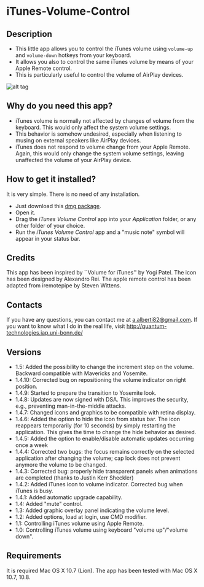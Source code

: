 iTunes-Volume-Control
=====================

Description
-----------

* This little app allows you to control the iTunes volume using ``volume-up`` and ``volume-down`` hotkeys from your keyboard.
* It allows you also to control the same iTunes volume by means of your Apple Remote control.
* This is particularly useful to control the volume of AirPlay devices.

![alt tag](https://raw.github.com/alberti42/iTunes-Volume-Control/master/screenshot.png)

Why do you need this app?
-----------------------

* iTunes volume is normally not affected by changes of volume from the keyboard. This would only affect the system volume settings.
* This behavior is somehow undesired, especially when listening to musing on external speakers like AirPlay devices.
* iTunes does not respond to volume change from your Apple Remote. Again, this would only change the system volume settings, leaving unaffected the volume of your AirPlay device.

How to get it installed?
------------------

It is very simple. There is no need of any installation.

* Just download this [dmg package](https://github.com/alberti42/iTunes-Volume-Control/raw/master/iTunes%20Volume%20Control.dmg).
* Open it.
* Drag the *iTunes Volume Control* app into your *Application* folder, or any other folder of your choice.
* Run the *iTunes Volume Control* app and a "music note" symbol will appear in your status bar.

Credits
-------

This app has been inspired by ``Volume for iTunes'' by Yogi Patel. The icon has been designed by Alexandro Rei. The apple remote control has been adapted from iremotepipe by Steven Wittens.

Contacts
--------

If you have any questions, you can contact me at a.alberti82@gmail.com. If you want to know what I do in the real life, visit http://quantum-technologies.iap.uni-bonn.de/

Versions
--------

* 1.5: Added the possibility to change the increment step on the volume. Backward compatible with Mavericks and Yosemite.
* 1.4.10: Corrected bug on repositioning the volume indicator on right position.
* 1.4.9: Started to prepare the transition to Yosemite look.
* 1.4.8: Updates are now signed with DSA. This improves the security, e.g., preventing man-in-the-middle attacks.
* 1.4.7: Changed icons and graphics to be compatible with retina display.
* 1.4.6: Added the option to hide the icon from status bar. The icon reappears temporarily (for 10 seconds) by simply restarting the application. This gives the time to change the hide behavior as desired.
* 1.4.5: Added the option to enable/disable automatic updates occurring once a week
* 1.4.4: Corrected two bugs: the focus remains correctly on the selected application after changing the volume; cap lock does not prevent anymore the volume to be changed.
* 1.4.3: Corrected bug: properly hide transparent panels when animations are completed (thanks to Justin Kerr Sheckler)
* 1.4.2: Added iTunes icon to volume indicator. Corrected bug when iTunes is busy.
* 1.4.1: Added automatic upgrade capability.
* 1.4: Added "mute" control.
* 1.3: Added graphic overlay panel indicating the volume level.
* 1.2: Added options, load at login, use CMD modifier.
* 1.1: Controlling iTunes volume using Apple Remote.
* 1.0: Controlling iTunes volume using keyboard "volume up"/"volume down".

Requirements
------------

It is required Mac OS X 10.7 (Lion). The app has been tested with Mac OS X 10.7, 10.8.
